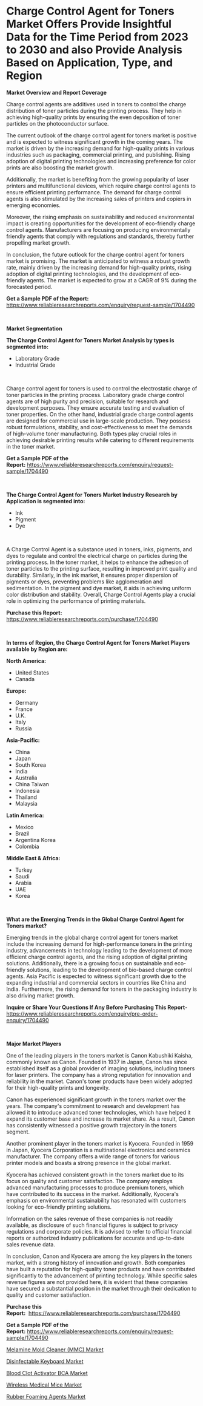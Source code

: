 <p><h1>Charge Control Agent for Toners Market Offers Provide Insightful Data for the Time Period from 2023 to 2030 and also Provide Analysis Based on Application, Type, and Region</h1></p><p><strong>Market Overview and Report Coverage</strong></p>
<p><p>Charge control agents are additives used in toners to control the charge distribution of toner particles during the printing process. They help in achieving high-quality prints by ensuring the even deposition of toner particles on the photoconductor surface.</p><p>The current outlook of the charge control agent for toners market is positive and is expected to witness significant growth in the coming years. The market is driven by the increasing demand for high-quality prints in various industries such as packaging, commercial printing, and publishing. Rising adoption of digital printing technologies and increasing preference for color prints are also boosting the market growth.</p><p>Additionally, the market is benefiting from the growing popularity of laser printers and multifunctional devices, which require charge control agents to ensure efficient printing performance. The demand for charge control agents is also stimulated by the increasing sales of printers and copiers in emerging economies.</p><p>Moreover, the rising emphasis on sustainability and reduced environmental impact is creating opportunities for the development of eco-friendly charge control agents. Manufacturers are focusing on producing environmentally friendly agents that comply with regulations and standards, thereby further propelling market growth.</p><p>In conclusion, the future outlook for the charge control agent for toners market is promising. The market is anticipated to witness a robust growth rate, mainly driven by the increasing demand for high-quality prints, rising adoption of digital printing technologies, and the development of eco-friendly agents. The market is expected to grow at a CAGR of 9% during the forecasted period.</p></p>
<p><strong>Get a Sample PDF of the Report:</strong> <a href="https://www.reliableresearchreports.com/enquiry/request-sample/1704490">https://www.reliableresearchreports.com/enquiry/request-sample/1704490</a></p>
<p>&nbsp;</p>
<p><strong>Market Segmentation</strong></p>
<p><strong>The Charge Control Agent for Toners Market Analysis by types is segmented into:</strong></p>
<p><ul><li>Laboratory Grade</li><li>Industrial Grade</li></ul></p>
<p>&nbsp;</p>
<p><p>Charge control agent for toners is used to control the electrostatic charge of toner particles in the printing process. Laboratory grade charge control agents are of high purity and precision, suitable for research and development purposes. They ensure accurate testing and evaluation of toner properties. On the other hand, industrial grade charge control agents are designed for commercial use in large-scale production. They possess robust formulations, stability, and cost-effectiveness to meet the demands of high-volume toner manufacturing. Both types play crucial roles in achieving desirable printing results while catering to different requirements in the toner market.</p></p>
<p><strong>Get a Sample PDF of the Report:</strong>&nbsp;<a href="https://www.reliableresearchreports.com/enquiry/request-sample/1704490">https://www.reliableresearchreports.com/enquiry/request-sample/1704490</a></p>
<p>&nbsp;</p>
<p><strong>The Charge Control Agent for Toners Market Industry Research by Application is segmented into:</strong></p>
<p><ul><li>Ink</li><li>Pigment</li><li>Dye</li></ul></p>
<p>&nbsp;</p>
<p><p>A Charge Control Agent is a substance used in toners, inks, pigments, and dyes to regulate and control the electrical charge on particles during the printing process. In the toner market, it helps to enhance the adhesion of toner particles to the printing surface, resulting in improved print quality and durability. Similarly, in the ink market, it ensures proper dispersion of pigments or dyes, preventing problems like agglomeration and sedimentation. In the pigment and dye market, it aids in achieving uniform color distribution and stability. Overall, Charge Control Agents play a crucial role in optimizing the performance of printing materials.</p></p>
<p><strong>Purchase this Report:</strong>&nbsp; <a href="https://www.reliableresearchreports.com/purchase/1704490">https://www.reliableresearchreports.com/purchase/1704490</a></p>
<p>&nbsp;</p>
<p><strong>In terms of Region, the Charge Control Agent for Toners Market Players available by Region are:</strong></p>
<p>
    <p> <strong> North America: </strong>
        <ul>
            <li>United States</li>
            <li>Canada</li>
        </ul>
        </p> 
    <p> <strong> Europe: </strong>
        <ul>
            <li>Germany</li>
            <li>France</li>
            <li>U.K.</li>
            <li>Italy</li>
            <li>Russia</li>
        </ul>
        </p> 
    <p> <strong> Asia-Pacific: </strong>
        <ul>
            <li>China</li>
            <li>Japan</li>
            <li>South Korea</li>
            <li>India</li>
            <li>Australia</li>
            <li>China Taiwan</li>
            <li>Indonesia</li>
            <li>Thailand</li>
            <li>Malaysia</li>
        </ul>
        </p> 
    <p> <strong> Latin America: </strong>
        <ul>
            <li>Mexico</li>
            <li>Brazil</li>
            <li>Argentina Korea</li>
            <li>Colombia</li>
        </ul>
        </p> 
    <p> <strong> Middle East & Africa: </strong>
        <ul>
            <li>Turkey</li>
            <li>Saudi</li>
            <li>Arabia</li>
            <li>UAE</li>
            <li>Korea</li>
        </ul>
    </p>
    </p>
<p>&nbsp;</p>
<p><strong>What are the Emerging Trends in the Global Charge Control Agent for Toners market?</strong></p>
<p><p>Emerging trends in the global charge control agent for toners market include the increasing demand for high-performance toners in the printing industry, advancements in technology leading to the development of more efficient charge control agents, and the rising adoption of digital printing solutions. Additionally, there is a growing focus on sustainable and eco-friendly solutions, leading to the development of bio-based charge control agents. Asia Pacific is expected to witness significant growth due to the expanding industrial and commercial sectors in countries like China and India. Furthermore, the rising demand for toners in the packaging industry is also driving market growth.</p></p>
<p><strong>Inquire or Share Your Questions If Any Before Purchasing This Report</strong>- <a href="https://www.reliableresearchreports.com/enquiry/pre-order-enquiry/1704490">https://www.reliableresearchreports.com/enquiry/pre-order-enquiry/1704490</a></p>
<p>&nbsp;</p>
<p><strong>Major Market Players</strong></p>
<p><p>One of the leading players in the toners market is Canon Kabushiki Kaisha, commonly known as Canon. Founded in 1937 in Japan, Canon has since established itself as a global provider of imaging solutions, including toners for laser printers. The company has a strong reputation for innovation and reliability in the market. Canon's toner products have been widely adopted for their high-quality prints and longevity.</p><p>Canon has experienced significant growth in the toners market over the years. The company's commitment to research and development has allowed it to introduce advanced toner technologies, which have helped it expand its customer base and increase its market share. As a result, Canon has consistently witnessed a positive growth trajectory in the toners segment.</p><p>Another prominent player in the toners market is Kyocera. Founded in 1959 in Japan, Kyocera Corporation is a multinational electronics and ceramics manufacturer. The company offers a wide range of toners for various printer models and boasts a strong presence in the global market.</p><p>Kyocera has achieved consistent growth in the toners market due to its focus on quality and customer satisfaction. The company employs advanced manufacturing processes to produce premium toners, which have contributed to its success in the market. Additionally, Kyocera's emphasis on environmental sustainability has resonated with customers looking for eco-friendly printing solutions.</p><p>Information on the sales revenue of these companies is not readily available, as disclosure of such financial figures is subject to privacy regulations and corporate policies. It is advised to refer to official financial reports or authorized industry publications for accurate and up-to-date sales revenue data.</p><p>In conclusion, Canon and Kyocera are among the key players in the toners market, with a strong history of innovation and growth. Both companies have built a reputation for high-quality toner products and have contributed significantly to the advancement of printing technology. While specific sales revenue figures are not provided here, it is evident that these companies have secured a substantial position in the market through their dedication to quality and customer satisfaction.</p></p>
<p><strong>Purchase this Report:</strong>&nbsp;&nbsp;<a href="https://www.reliableresearchreports.com/purchase/1704490">https://www.reliableresearchreports.com/purchase/1704490</a></p>
<p></p>
<p><strong>Get a Sample PDF of the Report:</strong>&nbsp;<a href="https://www.reliableresearchreports.com/enquiry/request-sample/1704490">https://www.reliableresearchreports.com/enquiry/request-sample/1704490</a></p>
<p><p><a href="https://medium.com/@bethelokon998/melamine-mold-cleaner-mmc-market-insights-into-market-cagr-market-trends-and-growth-strategies-a9681876d0e8">Melamine Mold Cleaner (MMC) Market</a></p><p><a href="https://www.linkedin.com/pulse/decoding-disinfectable-keyboard-market-deep-dive-latest-hhwle/">Disinfectable Keyboard Market</a></p><p><a href="https://www.linkedin.com/pulse/blood-clot-activator-bca-market-insights-players-forecast-owoyc/">Blood Clot Activator BCA Market</a></p><p><a href="https://www.linkedin.com/pulse/wireless-medical-mice-market-share-amp-new-trends-analysis-t2pqe/">Wireless Medical Mice Market</a></p><p><a href="https://medium.com/@paulmcglynn6456/rubber-foaming-agents-market-outlook-industry-overview-and-forecast-2023-to-2030-0eb86725b83d">Rubber Foaming Agents Market</a></p></p>